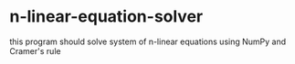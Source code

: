 # n-linear-equation-solver
this program should solve system of n-linear equations using NumPy and Cramer's rule 
